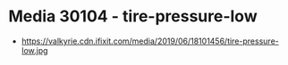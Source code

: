 # Media 30104 - tire-pressure-low

- https://valkyrie.cdn.ifixit.com/media/2019/06/18101456/tire-pressure-low.jpg
